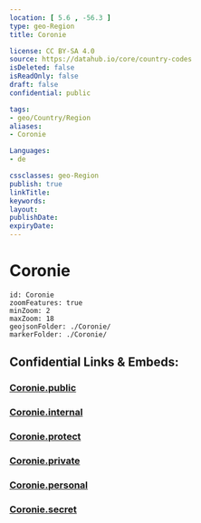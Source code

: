 ```yaml
---
location: [ 5.6 , -56.3 ] 
type: geo-Region
title: Coronie

license: CC BY-SA 4.0
source: https://datahub.io/core/country-codes
isDeleted: false
isReadOnly: false
draft: false
confidential: public

tags:
- geo/Country/Region
aliases:
- Coronie

Languages:
- de

cssclasses: geo-Region
publish: true
linkTitle: 
keywords: 
layout: 
publishDate: 
expiryDate: 
---
```


# Coronie

```leaflet
id: Coronie
zoomFeatures: true 
minZoom: 2 
maxZoom: 18
geojsonFolder: ./Coronie/
markerFolder: ./Coronie/
```


## Confidential Links & Embeds: 

### [Coronie.public](/_public/\Earth\Continent\America~South\Suriname\Districts~SurinameCoronie.public.md) 

### [Coronie.internal](/_internal/\Earth\Continent\America~South\Suriname\Districts~SurinameCoronie.internal.md) 

### [Coronie.protect](/_protect/\Earth\Continent\America~South\Suriname\Districts~SurinameCoronie.protect.md) 

### [Coronie.private](/_private/\Earth\Continent\America~South\Suriname\Districts~SurinameCoronie.private.md) 

### [Coronie.personal](/_personal/\Earth\Continent\America~South\Suriname\Districts~SurinameCoronie.personal.md) 

### [Coronie.secret](/_secret/\Earth\Continent\America~South\Suriname\Districts~SurinameCoronie.secret.md)

